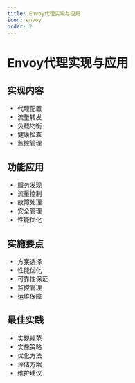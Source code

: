 ```yaml
---
title: Envoy代理实现与应用
icon: envoy
order: 2
---
```


# Envoy代理实现与应用

## 实现内容
- 代理配置
- 流量转发
- 负载均衡
- 健康检查
- 监控管理

## 功能应用
- 服务发现
- 流量控制
- 故障处理
- 安全管理
- 性能优化

## 实施要点
- 方案选择
- 性能优化
- 可靠性保证
- 监控管理
- 运维保障

## 最佳实践
- 实现规范
- 实施策略
- 优化方法
- 评估方案
- 维护建议
